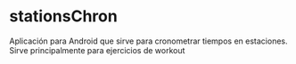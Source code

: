 stationsChron
=============

Aplicación para Android que sirve para cronometrar tiempos en estaciones. Sirve principalmente para ejercicios de workout
